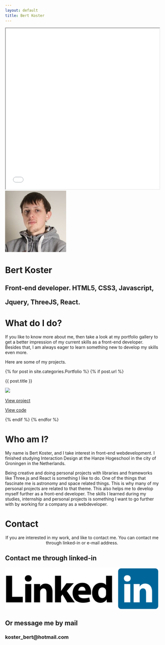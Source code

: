 ```yaml
---
layout: default
title: Bert Koster
---
```

<script>AOS.init();</script>
<div class="home-head">
	<div class="head-overlay">
		<iframe class="headerAnimation" src="{{ site.url }}/assets/js/object.html" width="100%" height="525px" scrolling="no">
		</iframe>
		<div class="head-text-container">
			<div class="person-container">
				<img class="person-icon" data-aos="zoom-in" src="/assets/images/bert.jpg">
			</div>
			<h1 class="head-name questr" data-aos="fade-up">Bert Koster</h1>
			<h2 class="head-undertext questr">
				<p>Front-end developer. HTML5, CSS3, Javascript,</p>
				<p>Jquery, ThreeJS, React.</p>
			</h2>
		</div>
	</div>
	<div class="position-container">
		<div class="portfolio-text text-container purple-container" data-aos="fade-up">
			<h1 class="questr gold">What do I do?</h1>
			<p class="white">If you like to know more about me, then take a look at my portfolio gallery to get a better impression of my current skills as a front-end developer. Besides that, I am always eager to learn something new to develop my skills even more.</p>
			<p class="white">Here are some of my projects.</p>
			<div class="portfolio-box">
				{% for post in site.categories.Portfolio %}
				    {% if post.url %}
				    	<div class="portfolio-container">
					    	<div class="portfolio-item" data-aos="zoom-in-up">
					    		<p class="item-title questr gold">{{ post.title }}</p>
					        	<img src="{{ post.thumbnail }}" />
					        	<div class="project-button-container">
					        		<a href="/{{ post.title }}"><div class="view-project"><i class="fas fa-eye"></i><p>View project</p></div></a>
					        		<a href="{{ post.url }}"><div class="view-code"><i class="fas fa-code"></i><p>View code</p></div></a>
					        	</div>
					    	</div>
				    	</div>
				    {% endif %}
				{% endfor %}
			</div>
		</div>
	</div>
	<div class="text-container" data-aos="fade-up">
		<h1 class="questr purple">Who am I?</h1>
		<p>My name is Bert Koster, and I take interest in front-end webdevelopment. I finished studying Interaction Design at the Hanze Hogeschool in the city of Groningen in the Netherlands.
		</p>
		<p>Being creative and doing personal projects with libraries and frameworks like Three.js and React is something I like to do. One of the things that fascinate me is astronomy and space related things. This is why many of my personal projects are related to that theme. This also helps me to develop myself further as a front-end developer. The skills I learned during my studies, internship and personal projects is something I want to go further with by working for a company as a webdeveloper.
		</p>
	</div>
	<div class="text-container contact" data-aos="fade-up">
		<h1 class="questr purple">Contact</h1>
		<center>
			<p>If you are interested in my work, and like to contact me. You can contact me through linked-in or e-mail address.</p>
		</center>
		<div class="center-content">
			<h2 class="purple">Contact me through linked-in</h2>
			<a target="_blank" href="https://www.linkedin.com/in/bert-koster-34254699/"><img class="linked-in-logo" src="/assets/images/linked-in.png"></a>
		</div>
		<div class="text-container purple-container form">
			<h2 class="gold">Or message me by mail</h2>
			<h3 class="white">koster_bert@hotmail.com</h3>
			<!-- <form action="mailto:bertkosterdev@gmail.com" method="post" enctype="text/plain">
				<div class="messageform">
					<p class="white">Your name:</p>
					<input type="text" name="name">
					<p class="white" name="mail">E-mail address:</p>
					<input type="text">
					<p class="white">Your message:</p>
					<textarea type="text" name="comment"></textarea>
					<input type="hidden" class="hp" name="hp">
					<div class="position-container">
						<input type="submit" value="Send">
					</div>
				</div>
			</form> -->
		</div>
	</div>
</div>
